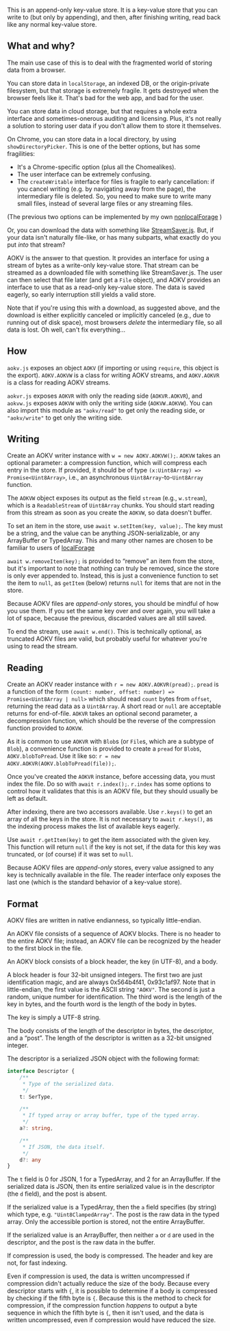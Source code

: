 This is an append-only key-value store. It is a key-value store that you can
write to (but only by appending), and then, after finishing writing, read back
like any normal key-value store.


## What and why?

The main use case of this is to deal with the fragmented world of storing data
from a browser.

You can store data in `localStorage`, an indexed DB, or the origin-private
filesystem, but that storage is extremely fragile. It gets destroyed when the
browser feels like it. That's bad for the web app, and bad for the user.

You can store data in cloud storage, but that requires a whole extra interface
and sometimes-onerous auditing and licensing. Plus, it's not really a solution
to storing user data if you don't allow them to store it themselves.

On Chrome, you can store data in a local directory, by using
`showDirectoryPicker`. This is one of the better options, but has some
fragilities:

 * It's a Chrome-specific option (plus all the Chomealikes).
 * The user interface can be extremely confusing.
 * The `createWritable` interface for files is fragile to early cancellation: if
   you cancel writing (e.g. by navigating away from the page), the intermediary
   file is deleted. So, you need to make sure to write many small files, instead
   of several large files or any streaming files.

(The previous two options can be implemented by my own
[nonlocalForage](https://github.com/Yahweasel/nonlocal-forage) )

Or, you can download the data with something like
[StreamSaver.js](https://github.com/jimmywarting/StreamSaver.js). But, if your
data isn't naturally file-like, or has many subparts, what exactly do you put
*into* that stream?

AOKV is the answer to that question. It provides an interface for using a stream
of bytes as a write-only key-value store. That stream can be streamed as a
downloaded file with something like StreamSaver.js. The user can then select
that file later (and get a `File` object), and AOKV provides an interface to use
that as a read-only key-value store. The data is saved eagerly, so early
interruption still yields a valid store.

Note that if you're using this with a download, as suggested above, and the
download is either explicitly canceled or implicitly canceled (e.g., due to
running out of disk space), most browsers *delete* the intermediary file, so all
data is lost. Oh well, can't fix everything...


## How

`aokv.js` exposes an object `AOKV` (if importing or using `require`, this object
is the export). `AOKV.AOKVW` is a class for writing AOKV streams, and
`AOKV.AOKVR` is a class for reading AOKV streams.

`aokvr.js` exposes `AOKVR` with only the reading side (`AOKVR.AOKVR`), and
`aokvw.js` exposes `AOKVW` with only the writing side (`AOKVW.AOKVW`). You can
also import this module as `"aokv/read"` to get only the reading side, or
`"aokv/write"` to get only the writing side.


## Writing

Create an AOKV writer instance with `w = new AOKV.AOKVW();`. `AOKVW` takes an
optional parameter: a compression function, which will compress each entry in
the store. If provided, it should be of type `(x:Uint8Array) =>
Promise<Uint8Array>`, i.e., an asynchronous `Uint8Array`-to-`Uint8Array`
function.

The `AOKVW` object exposes its output as the field `stream` (e.g., `w.stream`),
which is a `ReadableStream` of `Uint8Array` chunks. You should start reading
from this stream as soon as you create the `AOKVW`, so data doesn't buffer.

To set an item in the store, use `await w.setItem(key, value);`. The key must be
a string, and the value can be anything JSON-serializable, or any ArrayBuffer or
TypedArray. This and many other names are chosen to be familiar to users of
[localForage](https://localforage.github.io/localForage/)

`await w.removeItem(key);` is provided to “remove” an item from the store, but
it's important to note that nothing can truly be removed, since the store is
only ever appended to. Instead, this is just a convenience function to set the
item to `null`, as `getItem` (below) returns `null` for items that are not in
the store.

Because AOKV files are *append-only* stores, you should be mindful of how you
use them. If you set the same key over and over again, you will take a lot of
space, because the previous, discarded values are all still saved.

To end the stream, use `await w.end()`. This is technically optional, as
truncated AOKV files are valid, but probably useful for whatever you're using to
read the stream.


## Reading

Create an AOKV reader instance with `r = new AOKV.AOKVR(pread);`. `pread` is a
function of the form `(count: number, offset: number) => Promise<Uint8Array |
null>` which should read `count` bytes from `offset`, returning the read data as
a `Uint8Array`. A short read or `null` are acceptable returns for end-of-file.
`AOKVR` takes an optional second parameter, a decompression function, which
should be the reverse of the compression function provided to `AOKVW`.

As it is common to use `AOKVR` with `Blob`s (or `File`s, which are a subtype of
`Blob`), a convenience function is provided to create a `pread` for `Blob`s,
`AOKV.blobToPread`. Use it like so: `r = new
AOKV.AOKVR(AOKV.blobToPread(file));`.

Once you've created the `AOKVR` instance, before accessing data, you must index
the file. Do so with `await r.index();`. `r.index` has some options to control
how it validates that this is an AOKV file, but they should usually be left as
default.

After indexing, there are two accessors available. Use `r.keys()` to get an
array of all the keys in the store. It is not necessary to `await r.keys()`, as
the indexing process makes the list of available keys eagerly.

Use `await r.getItem(key)` to get the item associated with the given key. This
function will return `null` if the key is not set, if the data for this key was
truncated, or (of course) if it was set to `null`.

Because AOKV files are *append-only* stores, every value assigned to any key is
technically available in the file. The reader interface only exposes the last
one (which is the standard behavior of a key-value store).


## Format

AOKV files are written in native endianness, so typically little-endian.

An AOKV file consists of a sequence of AOKV blocks. There is no header to the
entire AOKV file; instead, an AOKV file can be recognized by the header to the
first block in the file.

An AOKV block consists of a block header, the key (in UTF-8), and a body.

A block header is four 32-bit unsigned integers. The first two are just
identification magic, and are always 0x564b4f41, 0x93c1af97. Note that in
little-endian, the first value is the ASCII string `"AOKV"`. The second is just
a random, unique number for identification. The third word is the length of the
key in bytes, and the fourth word is the length of the body in bytes.

The key is simply a UTF-8 string.

The body consists of the length of the descriptor in bytes, the descriptor, and
a “post”. The length of the descriptor is written as a 32-bit unsigned integer.

The descriptor is a serialized JSON object with the following format:

```typescript
interface Descriptor {
    /**
     * Type of the serialized data.
     */
    t: SerType,

    /**
     * If typed array or array buffer, type of the typed array.
     */
    a?: string,

    /**
     * If JSON, the data itself.
     */
    d?: any
}
```

The `t` field is 0 for JSON, 1 for a TypedArray, and 2 for an ArrayBuffer. If
the serialized data is JSON, then its entire serialized value is in the
descriptor (the `d` field), and the post is absent.

If the serialized value is a TypedArray, then the `a` field specifies (by
string) which type, e.g. `"Uint8ClampedArray"`. The post is the raw data in the
typed array. Only the accessible portion is stored, not the entire ArrayBuffer.

If the serialized value is an ArrayBuffer, then neither `a` or `d` are used in
the descriptor, and the post is the raw data in the buffer.

If compression is used, the body is compressed. The header and key are not, for
fast indexing.

Even if compression is used, the data is written uncompressed if compression
didn't actually reduce the size of the body. Because every descriptor starts
with `{`, it is possible to determine if a body is compressed by checking if the
fifth byte is `{`. Because this is the method to check for compression, if the
compression function *happens* to output a byte sequence in which the fifth byte
is `{`, then it isn't used, and the data is written uncompressed, even if
compression would have reduced the size.

